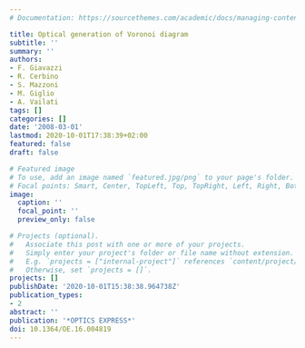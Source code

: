 ```yaml
---
# Documentation: https://sourcethemes.com/academic/docs/managing-content/

title: Optical generation of Voronoi diagram
subtitle: ''
summary: ''
authors:
- F. Giavazzi
- R. Cerbino
- S. Mazzoni
- M. Giglio
- A. Vailati
tags: []
categories: []
date: '2008-03-01'
lastmod: 2020-10-01T17:38:39+02:00
featured: false
draft: false

# Featured image
# To use, add an image named `featured.jpg/png` to your page's folder.
# Focal points: Smart, Center, TopLeft, Top, TopRight, Left, Right, BottomLeft, Bottom, BottomRight.
image:
  caption: ''
  focal_point: ''
  preview_only: false

# Projects (optional).
#   Associate this post with one or more of your projects.
#   Simply enter your project's folder or file name without extension.
#   E.g. `projects = ["internal-project"]` references `content/project/deep-learning/index.md`.
#   Otherwise, set `projects = []`.
projects: []
publishDate: '2020-10-01T15:38:38.964738Z'
publication_types:
- 2
abstract: ''
publication: '*OPTICS EXPRESS*'
doi: 10.1364/OE.16.004819
---
```

